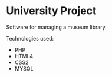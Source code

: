 # University Project

Software for managing a museum library.


Technologies used:
  - PHP
  - HTML4
  - CSS2
  - MYSQL
